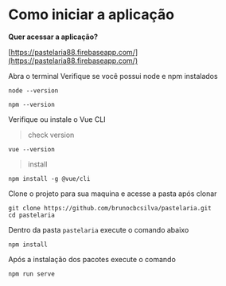# Como iniciar a aplicação
**Quer acessar a aplicação?**

[https://pastelaria88.firebaseapp.com/](https://pastelaria88.firebaseapp.com/)

Abra o terminal 
Verifique se você possui node e npm instalados

````
node --version
````
````
npm --version
````

Verifique ou instale o Vue CLI
> check version
````
vue --version
````
> install
````
npm install -g @vue/cli
````
Clone o projeto para sua maquina e acesse a pasta após clonar

````
git clone https://github.com/brunocbcsilva/pastelaria.git
cd pastelaria
````
Dentro da pasta `pastelaria` execute o comando abaixo
````
npm install
````
Após a instalação dos pacotes execute o comando
````
npm run serve
````